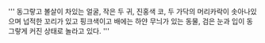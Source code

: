 
'''
동그랗고 볼살이 차있는 얼굴, 작은 두 귀, 진홍색 코,
두 가닥의 머리카락이 솟아나있으며
넙적한 꼬리가 있고 핑크색이고 배에는 하얀 무늬가 있는 동물,
검은 눈과 입이 동그랗게 커진 상태로 놀라고 있다.
'''
